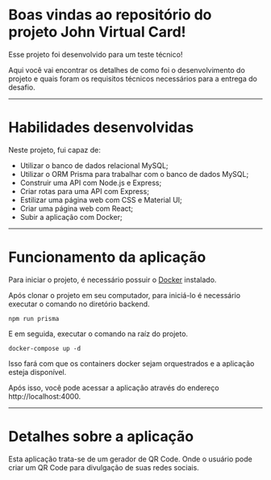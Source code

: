 # Boas vindas ao repositório do projeto <b>John Virtual Card</b>!

Esse projeto foi desenvolvido para um teste técnico!

Aqui você vai encontrar os detalhes de como foi o desenvolvimento do projeto e quais foram os requisitos técnicos necessários para a entrega do desafio.

---

# Habilidades desenvolvidas

Neste projeto, fui capaz de:

- Utilizar o banco de dados relacional MySQL;
- Utilizar o ORM Prisma para trabalhar com o banco de dados MySQL;
- Construir uma API com Node.js e Express;
- Criar rotas para uma API com Express;
- Estilizar uma página web com CSS e Material UI;
- Criar uma página web com React;
- Subir a aplicação com Docker;
   
---

# Funcionamento da aplicação

Para iniciar o projeto, é necessário possuir o [Docker](https://docs.docker.com/engine/install/ubuntu/) instalado.

Após clonar o projeto em seu computador, para iniciá-lo é necessário executar o comando no diretório backend.
```
npm run prisma
```
E em seguida, executar o comando na raíz do projeto. 
```
docker-compose up -d 
```
Isso fará com que os containers docker sejam orquestrados e a aplicação esteja disponível.

Após isso, você pode acessar a aplicação através do endereço http://localhost:4000.

---

# Detalhes sobre a aplicação

Esta aplicação trata-se de um gerador de QR Code. Onde o usuário pode criar um QR Code para divulgação de suas redes sociais.
